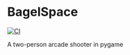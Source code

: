 # BagelSpace

[![CI](https://travis-ci.org/GoToGaming/BagelSpace.svg?branch=master)](https://travis-ci.org/GoToGaming/BagelSpace)

A two-person arcade shooter in pygame
